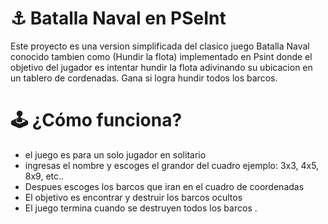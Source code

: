 # ⚓ Batalla Naval en PSeInt
Este proyecto es una version simplificada del clasico juego Batalla Naval conocido tambien como (Hundir la flota)
implementado en Psint donde el objetivo del jugador es intentar hundir la flota adivinando su ubicacion en un tablero de cordenadas. Gana si logra hundir todos los barcos.
# 🕹️ ¿Cómo funciona?
- el juego es para un solo jugador en solitario
- ingresas el nombre y escoges el grandor del cuadro ejemplo: 3x3, 4x5, 8x9, etc..
- Despues escoges los barcos que iran en el cuadro de coordenadas 
- El objetivo es encontrar y destruir los barcos ocultos
- El juego termina cuando se destruyen todos los barcos .
